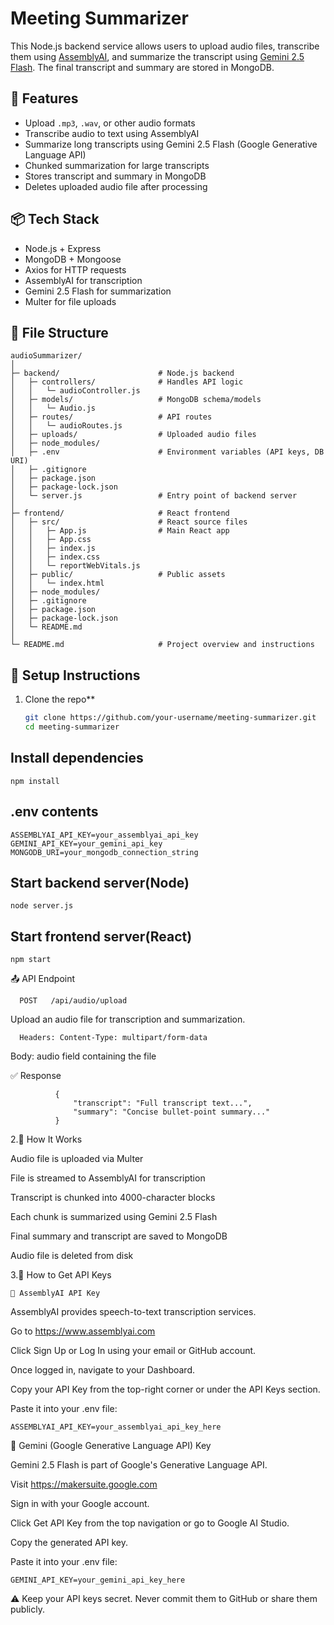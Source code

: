 # Meeting Summarizer

This Node.js backend service allows users to upload audio files, transcribe them using [AssemblyAI](https://www.assemblyai.com/), and summarize the transcript using [Gemini 2.5 Flash](https://ai.google.dev/). The final transcript and summary are stored in MongoDB.

## 🚀 Features

- Upload `.mp3`, `.wav`, or other audio formats
- Transcribe audio to text using AssemblyAI
- Summarize long transcripts using Gemini 2.5 Flash (Google Generative Language API)
- Chunked summarization for large transcripts
- Stores transcript and summary in MongoDB
- Deletes uploaded audio file after processing

## 📦 Tech Stack

- Node.js + Express
- MongoDB + Mongoose
- Axios for HTTP requests
- AssemblyAI for transcription
- Gemini 2.5 Flash for summarization
- Multer for file uploads

## 📁 File Structure

    audioSummarizer/
    │
    ├─ backend/                      # Node.js backend
    │   ├─ controllers/              # Handles API logic
    │   │   └─ audioController.js
    │   ├─ models/                   # MongoDB schema/models
    │   │   └─ Audio.js
    │   ├─ routes/                   # API routes
    │   │   └─ audioRoutes.js
    │   ├─ uploads/                  # Uploaded audio files
    │   ├─ node_modules/             
    │   ├─ .env                      # Environment variables (API keys, DB URI)
    │   ├─ .gitignore
    │   ├─ package.json
    │   ├─ package-lock.json
    │   └─ server.js                 # Entry point of backend server
    │
    ├─ frontend/                     # React frontend
    │   ├─ src/                      # React source files
    │   │   ├─ App.js                # Main React app
    │   │   ├─ App.css
    │   │   ├─ index.js
    │   │   ├─ index.css
    │   │   └─ reportWebVitals.js
    │   ├─ public/                   # Public assets
    │   │   └─ index.html
    │   ├─ node_modules/
    │   ├─ .gitignore
    │   ├─ package.json
    │   ├─ package-lock.json
    │   └─ README.md
    │
    └─ README.md                     # Project overview and instructions



## 🔧 Setup Instructions

1. Clone the repo**

   ```bash
   git clone https://github.com/your-username/meeting-summarizer.git
   cd meeting-summarizer


## Install dependencies
    npm install


## .env contents
    ASSEMBLYAI_API_KEY=your_assemblyai_api_key
    GEMINI_API_KEY=your_gemini_api_key
    MONGODB_URI=your_mongodb_connection_string


## Start backend server(Node)
    node server.js


## Start frontend server(React)
    npm start




📤 API Endpoint


      
      POST   /api/audio/upload
  
  Upload an audio file for transcription and summarization.

      Headers: Content-Type: multipart/form-data
  
  Body: audio field containing the file

  ✅ Response
              
              {
                  "transcript": "Full transcript text...",
                  "summary": "Concise bullet-point summary..."
              }



2.🧠 How It Works

  Audio file is uploaded via Multer

  File is streamed to AssemblyAI for transcription

  Transcript is chunked into 4000-character blocks

  Each chunk is summarized using Gemini 2.5 Flash

  Final summary and transcript are saved to MongoDB

  Audio file is deleted from disk




3.🔐 How to Get API Keys
  
  
	🧠 AssemblyAI API Key
      
  AssemblyAI provides speech-to-text transcription services.
      
  Go to https://www.assemblyai.com

  Click Sign Up or Log In using your email or GitHub account.

  Once logged in, navigate to your Dashboard.

  Copy your API Key from the top-right corner or under the API Keys section.

  Paste it into your .env file:
  
    ASSEMBLYAI_API_KEY=your_assemblyai_api_key_here
    

  🌟 Gemini (Google Generative Language API) Key
   
   Gemini 2.5 Flash is part of Google's Generative Language API.

   Visit https://makersuite.google.com

   Sign in with your Google account.

   Click Get API Key from the top navigation or go to Google AI Studio.

   Copy the generated API key.

   Paste it into your .env file:

    GEMINI_API_KEY=your_gemini_api_key_here

    
⚠️ Keep your API keys secret. Never commit them to GitHub or share them publicly.




